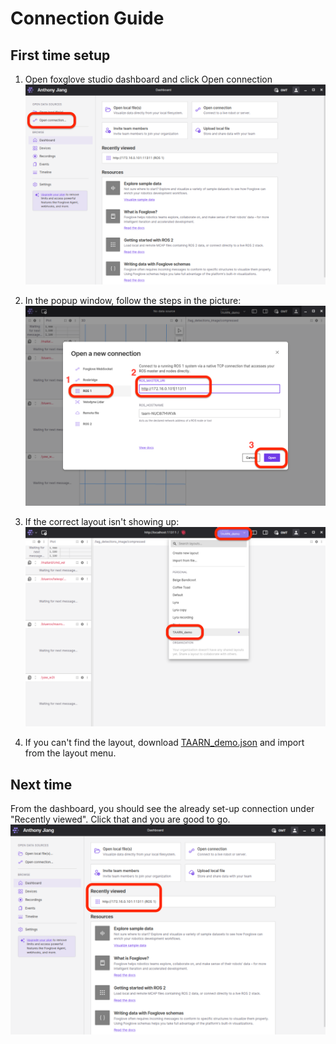 # Connection Guide

## First time setup
1. Open foxglove studio dashboard and click Open connection
![dashboard](docs/foxglove_dashboard.png)

2. In the popup window, follow the steps in the picture:
![open_connection](docs/foxglove_open_connection.png)

3. If the correct layout isn't showing up:
![layout](docs/foxglove_layout.png)

4. If you can't find the layout, download [TAARN_demo.json](files/TAARN_demo.json) and import from the layout menu.

## Next time
From the dashboard, you should see the already set-up connection under "Recently viewed". Click that and you are good to go.
![recently_viewed](docs/foxglove_recently_viewed.png)
